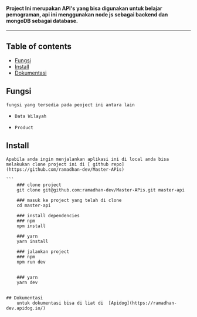 #### Project Ini merupakan API's yang bisa digunakan untuk belajar pemograman, api ini menggunakan node js sebagai backend dan mongoDB sebagai database.
---

## Table of contents

* [Fungsi](#Fungsi)
* [Install](#Install)
* [Dokumentasi](#Dokumentasi)

## Fungsi 
    fungsi yang tersedia pada peoject ini antara lain
-     Data Wilayah
-     Product


## Install
    Apabila anda ingin menjalankan aplikasi ini di local anda bisa melakukan clone project ini di [ github repo](https://github.com/ramadhan-dev/Master-APis)
    
    ```
        ### clone project
        git clone git@github.com:ramadhan-dev/Master-APis.git master-api
        
        ### masuk ke project yang telah di clone
        cd master-api
        
        ### install dependencies
        ### npm
        npm install
        
        ### yarn
        yarn install
        
        ### jalankan project
        ### npm
        npm run dev
        
        
        ### yarn
        yarn dev
```

## Dokumentasi
    untuk dokumentasi bisa di liat di  [Apidog](https://ramadhan-dev.apidog.io/)
